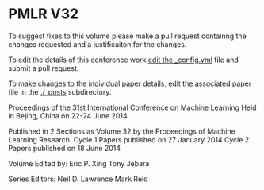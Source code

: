 # PMLR V32

To suggest fixes to this volume please make a pull request containng the changes requested and a justificaiton for the changes.

To edit the details of this conference work [edit the _config.yml](./_config.yml) file and submit a pull request.

To make changes to the individual paper details, edit the associated paper file in the [./_posts](./_posts) subdirectory.

Proceedings of the 31st International Conference on Machine Learning
  Held in Bejing, China on 22-24 June 2014

Published in 2 Sections as Volume 32 by the Proceedings of Machine Learning Research.
  Cycle 1 Papers published on 27 January 2014
  Cycle 2 Papers published on 18 June 2014

Volume Edited by:
  Eric P. Xing
  Tony Jebara

Series Editors:
  Neil D. Lawrence
  Mark Reid
